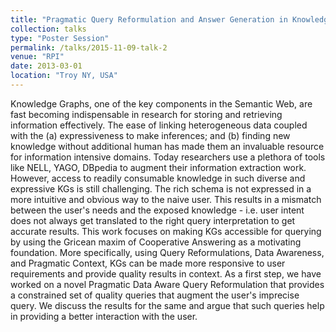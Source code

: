 ```yaml
---
title: "Pragmatic Query Reformulation and Answer Generation in Knowledge Graphs"
collection: talks
type: "Poster Session"
permalink: /talks/2015-11-09-talk-2
venue: "RPI"
date: 2013-03-01
location: "Troy NY, USA"
---
```


Knowledge Graphs, one of the key components in the Semantic Web, are fast becoming indispensable in research for storing and retrieving information effectively. The ease of linking heterogeneous data coupled with the (a) expressiveness to make inferences; and (b) finding new knowledge without additional human has made them an invaluable resource for information intensive domains. Today researchers use a plethora of tools like NELL, YAGO, DBpedia to augment their information extraction work. However, access to readily consumable knowledge in such diverse and expressive KGs is still challenging. The rich schema is not expressed in a more intuitive and obvious way to the naive user. This results in a mismatch between the user's needs and the exposed knowledge - i.e. user intent does not always get translated to the right query interpretation to get accurate results. This work focuses on making KGs accessible for querying by using the Gricean maxim of Cooperative Answering as a motivating foundation. More specifically, using  Query Reformulations, Data Awareness, and Pragmatic Context, KGs can be made more responsive to user requirements and provide quality results in context. As a first step, we have worked on a novel Pragmatic Data Aware Query Reformulation that provides a constrained set of quality queries that augment the user's imprecise query. We discuss the results for the same and argue that such queries help in providing a better interaction with the user.

